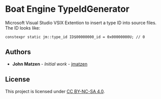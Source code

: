# Boat Engine TypeIdGenerator

Microsoft Visual Studio VSIX Extention to insert a type ID into source files.  The ID looks like:

`constexpr static jm::type_id ID$00000000_id = 0x00000000U; // 0` 

## Authors

* **John Matzen** - *Initial work* - [jmatzen](https://github.com/jmatzen)

## License

This project is licensed under [CC BY-NC-SA 4.0](https://creativecommons.org/licenses/by-nc-sa/4.0/).
